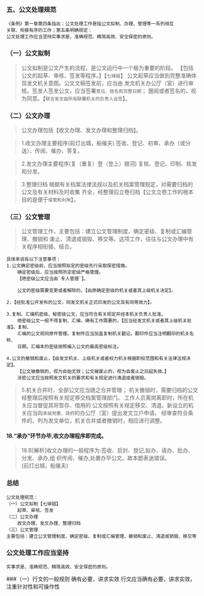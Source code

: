 ### 五、公文处理规范
    《条例》第一章第四条指出：公文处理工作是指公文拟制、办理、管理等一系列相互
    关联、衔接有序的工作；第五条明确规定：
    公文处理工作应当坚持实事求是、准确规范、精简高效、安全保密的原则。
    
### （一）公文拟制
>   公文拟制是公文产生的流程，是公文运行中一个极为重要的阶段。
    【包括公文的起草、审核、签发等程序。】【`七婶姐`】
    公文起草应当做到完整准确体现发文机关意图。公文文稿签发前，应当由
    发文机关办公厅（室）进行审核。签发人签发公文，应当签署`意见、姓名和完整日期`；
    圈阅或者签名的，视为同意。【`联合发文由所有联署机关的负责人会签`】。
    
### （二）公文办理
>   公文办理包括【收文办理、发文办理和整理归档】。
    
>   1.收文办理主要程序(前灯出城，船催夫)
        签收、登记、初审、承办（或分送）、传阅、催办、答复。
        
>   2.发文办理主要程序(复（重复）登（登上）银河)
        复核、登记、印制、核发和分发。
        
>   3.整理归档
        根据有关档案法律法规以及机关档案管理规定，对需要归档的公文及有关材料及时收集
        齐全，经整理后立卷归档【公文立卷工作的根本目的是便于`保管和利用`】。

### （三）公文管理
>   公文管理工作，主要包括：建立公文管理制度、确定密级、复制或汇编管理、撤销和
    废止、清退或销毁、移交等。这项工作，往往与公文办理中有关程序相衔接、结合。
    
    具体来说有以下注意事项：
    1.公文确定密级前，应当按照拟定的密级先行采取保密措施。
        确定密级后，应当按照所定密级严格管理。
        【绝密级公文应当由`专人管理`】。
        
        公文的密级需要变更或者解除的，【由原确定密级的机关或者其上级机关决定】。
        
    2.【经批准公开发布的公文，同发文机关正式印发的公文具有同等效力】。
    
    3.复制、汇编机密级、秘密级公文，应当符合有关规定并经本机关负责人批准。
        绝密级公文一般不得复制、汇编，确有工作需要的，【应当经发文机关或者其上级机关批准】。复制、
        汇编的公文视同原件管理。复制件应当加盖复制机关戳记。翻印件应当注明翻印的机关名称、
        日期。汇编本的密级按照编入公文的最高密级标注。
        
    4.公文的撤销和废止，【由发文机关、上级机关或者权力机关根据职权范围和有关法律法规决定】。
        【公文被撤销的，视为自始无效；公文被废止的，视为自废止之日起失效。】
        涉密公文应当按照发文机关的要求和有关规定进行清退或者销毁。
        
>   5.机关合并时，全部公文应当随之合并管理；
        机关撤销时，需要归档的公文经整理后按照有关规定移交档案管理部门。
        工作人员离岗离职时，所在机关应当督促其将暂存、借用的
        公文按照有关规定移交、清退。新设立的机关应当向`本级党委、政府`的办公厅（室）提出发文立户申请。
        经审查符合条件的，列为发文单位，机关合并或者撤销时，相应进行调整。

#### 18.“承办”环节办毕,收文办理程序即完成。
>   18.B[解析]收文办理的一般程序为:签收、启封、登记,拟办、请办、批办、分发、承办,组
    织传阅、催办,处置办毕公文。故本题表迷错误。  
    (前灯出城，船催夫)

### 总结
    公文处理规范：
    （一）公文拟制【七婶姐】
        起草、审核、签发
    （二）公文办理
        收文办理、发文办理、整理归档
    （三）公文管理
    主要包括：建立公文管理制度、确定密级、复制或汇编管理、撤销和废止、清退或销毁、移交等
    

### 公文处理工作应当坚持
    实事求是、准确规范、精简高效、安全保密的原则。
    
###（一）行文的一般规则
    确有必要，讲求实效
    行文应当确有必要，讲求实效，注重针对性和可操作性
    